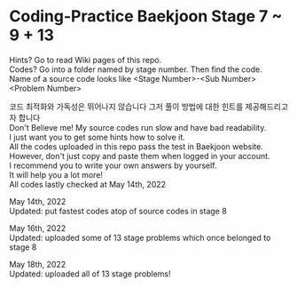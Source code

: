 # Coding-Practice Baekjoon Stage 7 ~ 9 + 13
Hints? Go to read Wiki pages of this repo.<br>
Codes? Go into a folder named by stage number. Then find the code.<br>
Name of a source code looks like \<Stage Number>-\<Sub Number> \<Problem Number><br>

코드 최적화와 가독성은 뛰어나지 않습니다 그저 풀이 방법에 대한 힌트를 제공해드리고자 합니다<br>
Don't Believe me! My source codes run slow and have bad readability. <br>
I just want you to get some hints how to solve it.<br>
All the codes uploaded in this repo pass the test in Baekjoon website.<br>
However, don't just copy and paste them when logged in your account.<br>
I recommend you to write your own answers by yourself.<br>
It will help you a lot more!<br>
All codes lastly checked at May 14th, 2022<br>

May 14th, 2022<br>
Updated: put fastest codes atop of source codes in stage 8<br>

May 16th, 2022<br>
Updated: uploaded some of 13 stage problems which once belonged to stage 8<br>

May 18th, 2022<br>
Updated: uploaded all of 13 stage problems!<br>
